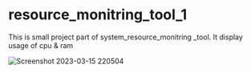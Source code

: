# resource_monitring_tool_1

This is small project part of system_resource_monitring _tool.
It display usage of cpu & ram

![Screenshot 2023-03-15 220504](https://user-images.githubusercontent.com/117506445/225379705-e55b39fa-587e-409a-936b-7cb8483118c5.png)
